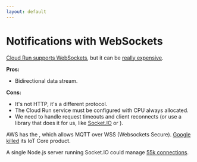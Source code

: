 ```yaml
---
layout: default
---
```


# Notifications with WebSockets

<Transform scale="0.85">

[Cloud Run supports WebSockets](https://cloud.google.com/run/docs/triggering/websockets), but it can be [really expensive](https://socket.io/).

**Pros:**

- Bidirectional data stream.

**Cons:**

- It's not HTTP, it's a different protocol.
- The Cloud Run service must be configured with CPU always allocated.
- We need to handle request timeouts and client reconnects (or use a library that does it for us, like [Socket.IO](https://socket.io/) or <Anchor href="https://github.com/taoensso/sente" text="Sente" />).

AWS has the <Anchor href="https://github.com/aws/aws-iot-device-sdk-js-v2" text="IoT Device SDK" />, which allows MQTT over WSS (Websockets Secure). [Google killed](https://killedbygoogle.com/) its IoT Core product.

A single Node.js server running Socket.IO could manage [55k connections](https://socket.io/docs/v4/performance-tuning/).

</Transform>

<!--
Websockets with Cloud Run
https://youtu.be/g6i-mb_3iWM?si=SN7x2Yyh10WN76C9

WebSocket server on Compute Engine
https://cloud.google.com/pubsub/docs/streaming-cloud-pub-sub-messages-over-websockets
-->
